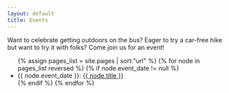 ```yaml
---
layout: default
title: Events
---
```


Want to celebrate getting outdoors on the bus? Eager to try a car-free hike but want to try it with folks? Come join us for an event!


<ul>
{% assign pages_list = site.pages | sort:"url" %}
{% for node in pages_list reversed %}
    {% if node.event_date != null %}
<li>{{ node.event_date }}: <a href="{{ node.url | absolute_url }}">{{ node.title }}</a></li>
    {% endif %}
{% endfor %}
</ul>
